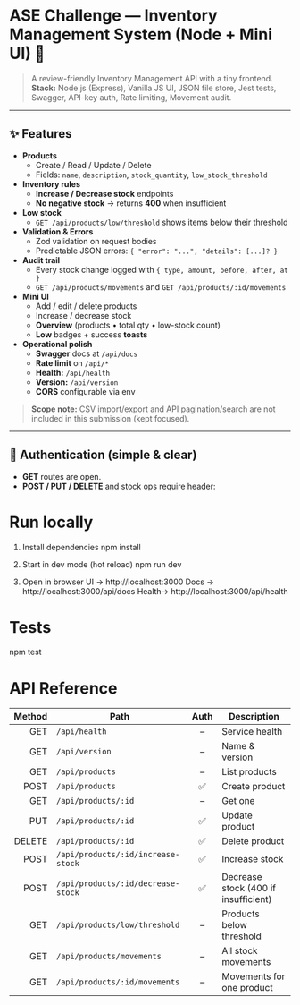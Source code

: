 # ASE Challenge — Inventory Management System (Node + Mini UI) 🚀

> A review-friendly Inventory Management API with a tiny frontend.  
> **Stack:** Node.js (Express), Vanilla JS UI, JSON file store, Jest tests, Swagger, API-key auth, Rate limiting, Movement audit.

---

## ✨ Features

- **Products**
  - Create / Read / Update / Delete
  - Fields: `name`, `description`, `stock_quantity`, `low_stock_threshold`
- **Inventory rules**
  - **Increase / Decrease stock** endpoints
  - **No negative stock** → returns **400** when insufficient
- **Low stock**
  - `GET /api/products/low/threshold` shows items below their threshold
- **Validation & Errors**
  - Zod validation on request bodies
  - Predictable JSON errors: `{ "error": "...", "details": [...]? }`
- **Audit trail**
  - Every stock change logged with `{ type, amount, before, after, at }`
  - `GET /api/products/movements` and `GET /api/products/:id/movements`
- **Mini UI**
  - Add / edit / delete products
  - Increase / decrease stock
  - **Overview** (products • total qty • low-stock count)
  - **Low** badges + success **toasts**
- **Operational polish**
  - **Swagger** docs at `/api/docs`
  - **Rate limit** on `/api/*`
  - **Health:** `/api/health`
  - **Version:** `/api/version`
  - **CORS** configurable via env

> **Scope note:** CSV import/export and API pagination/search are not included in this submission (kept focused).

---

## 🔐 Authentication (simple & clear)

- **GET** routes are open.
- **POST / PUT / DELETE** and stock ops require header:

# Run locally

 1) Install dependencies
npm install

 2) Start in dev mode (hot reload)
npm run dev

 3) Open in browser
 UI    → http://localhost:3000
 Docs  → http://localhost:3000/api/docs
 Health→ http://localhost:3000/api/health

 # Tests

 npm test

# API Reference

| Method | Path                               | Auth | Description                          |
| -----: | ---------------------------------- | :--: | ------------------------------------ |
|    GET | `/api/health`                      |   –  | Service health                       |
|    GET | `/api/version`                     |   –  | Name & version                       |
|    GET | `/api/products`                    |   –  | List products                        |
|   POST | `/api/products`                    |   ✅  | Create product                       |
|    GET | `/api/products/:id`                |   –  | Get one                              |
|    PUT | `/api/products/:id`                |   ✅  | Update product                       |
| DELETE | `/api/products/:id`                |   ✅  | Delete product                       |
|   POST | `/api/products/:id/increase-stock` |   ✅  | Increase stock                       |
|   POST | `/api/products/:id/decrease-stock` |   ✅  | Decrease stock (400 if insufficient) |
|    GET | `/api/products/low/threshold`      |   –  | Products below threshold             |
|    GET | `/api/products/movements`          |   –  | All stock movements                  |
|    GET | `/api/products/:id/movements`      |   –  | Movements for one product            |




